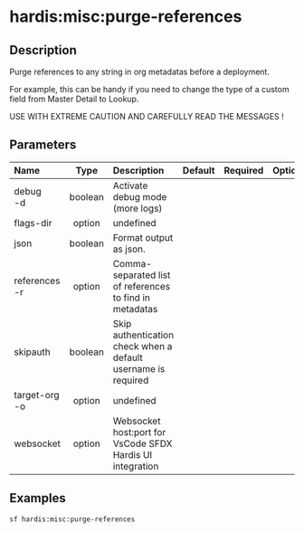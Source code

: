 <!-- This file has been generated with command 'sf hardis:doc:plugin:generate'. Please do not update it manually or it may be overwritten -->
# hardis:misc:purge-references

## Description

Purge references to any string in org metadatas before a deployment.

For example, this can be handy if you need to change the type of a custom field from Master Detail to Lookup.

USE WITH EXTREME CAUTION AND CAREFULLY READ THE MESSAGES !

## Parameters

| Name              |  Type   | Description                                                   | Default | Required | Options |
|:------------------|:-------:|:--------------------------------------------------------------|:-------:|:--------:|:-------:|
| debug<br/>-d      | boolean | Activate debug mode (more logs)                               |         |          |         |
| flags-dir         | option  | undefined                                                     |         |          |         |
| json              | boolean | Format output as json.                                        |         |          |         |
| references<br/>-r | option  | Comma-separated list of references to find in metadatas       |         |          |         |
| skipauth          | boolean | Skip authentication check when a default username is required |         |          |         |
| target-org<br/>-o | option  | undefined                                                     |         |          |         |
| websocket         | option  | Websocket host:port for VsCode SFDX Hardis UI integration     |         |          |         |

## Examples

```shell
sf hardis:misc:purge-references
```


